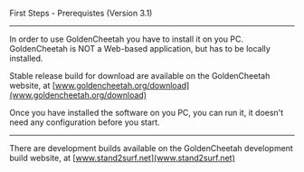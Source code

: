 First Steps - Prerequistes (Version 3.1)
***
In order to use GoldenCheetah you have to install it on you PC. GoldenCheetah is NOT a Web-based application, but has to be locally installed.

Stable release build for download are available on the GoldenCheetah website, at [www.goldencheetah.org/download](www.goldencheetah.org/download)

Once you have installed the software on you PC, you can run it, it doesn't need any configuration before you start.

***
There are development builds available on the GoldenCheetah development build website, at [www.stand2surf.net](www.stand2surf.net) 
